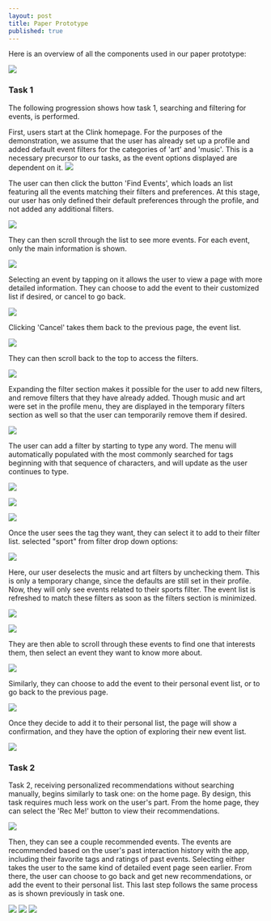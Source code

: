 ```yaml
---
layout: post
title: Paper Prototype
published: true
---
```


Here is an overview of all the components used in our paper prototype:

![](/img/Paper_prototype_all.jpg)

### Task 1

The following progression shows how task 1, searching and filtering for events, is performed.

First, users start at the Clink homepage. For the purposes of the demonstration, we assume that the user has already set up a profile and added default event filters for the categories of 'art' and 'music'. This is a necessary precursor to our tasks, as the event options displayed are dependent on it. 
![](/img/Paper_prototype_1.jpg)

The user can then click the button 'Find Events', which loads an list featuring all the events matching their filters and preferences. At this stage, our user has only defined their default preferences through the profile, and not added any additional filters.

![](/img/Paper_prototype_2.jpg)

They can then scroll through the list to see more events. For each event, only the main information is shown.

![](/img/Paper_prototype_3.jpg)

Selecting an event by tapping on it allows the user to view a page with more detailed information. They can choose to add the event to their customized list if desired, or cancel to go back.

![](/img/Paper_prototype_4.jpg)

Clicking 'Cancel' takes them back to the previous page, the event list.

![](/img/Paper_prototype_3.jpg)

They can then scroll back to the top to access the filters.

![](/img/Paper_prototype_2.jpg)

Expanding the filter section makes it possible for the user to add new filters, and remove filters that they have already added. Though music and art were set in the profile menu, they are displayed in the temporary filters section as well so that the user can temporarily remove them if desired.

![](/img/Paper_prototype_5.jpg)

The user can add a filter by starting to type any word. The menu will automatically populated with the most commonly searched for tags beginning with that sequence of characters, and will update as the user continues to type.

![](/img/Paper_prototype_6.jpg)

![](/img/Paper_prototype_7.jpg)

![](/img/Paper_prototype_8.jpg)

Once the user sees the tag they want, they can select it to add to their filter list. 
selected "sport" from filter drop down options:

![](/img/Paper_prototype_9.jpg)

Here, our user deselects the music and art filters by unchecking them. This is only a temporary change, since the defaults are still set in their profile. Now, they will only see events related to their sports filter. The event list is refreshed to match these filters as soon as the filters section is minimized.

![](/img/Paper_prototype_10.jpg)

![](/img/Paper_prototype_11.jpg)

They are then able to scroll through these events to find one that interests them, then select an event they want to know more about.

![](/img/Paper_prototype_12.jpg)

Similarly, they can choose to add the event to their personal event list, or to go back to the previous page.

![](/img/Paper_prototype_13.jpg)

Once they decide to add it to their personal list, the page will show a confirmation, and they have the option of exploring their new event list.

![](/img/Paper_prototype_14.jpg)

### Task 2

Task 2, receiving personalized recommendations without searching manually, begins similarly to task one: on the home page. By design, this task requires much less work on the user's part. From the home page, they can select the 'Rec Me!' button to view their recommendations.

![](/img/Paper_prototype_1.jpg)

Then, they can see a couple recommended events. The events are recommended based on the user's past interaction history with the app, including their favorite tags and ratings of past events. Selecting either takes the user to the same kind of detailed event page seen earlier. From there, the user can choose to go back and get new recommendations, or add the event to their personal list. This last step follows the same process as is shown previously in task one.

![](/img/Paper_prototype_15.jpg)
![](/img/Paper_prototype_16.jpg)
![](/img/Paper_prototype_14.jpg)
